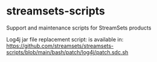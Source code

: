 # streamsets-scripts
Support and maintenance scripts for StreamSets products

Log4j jar file replacement script: is available in: https://github.com/streamsets/streamsets-scripts/blob/main/bash/patch/log4j/patch.sdc.sh

